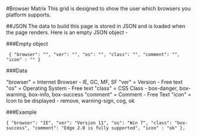 #Browser Matrix
This grid is designed to show the user which browsers you platform supports.

##JSON
The data to build this page is stored in JSON and is loaded when the page renders. Here is an empty JSON object -

###Empty object

`  {
    "browser": "",
    "ver": "",
    "os": "",
    "class": "",
    "comment": "",
    "icon" : ""
  } `

###Data   

  "browser" = Internet Browser - IE, GC, MF, SF
  "ver" = Version - Free text
  "os" = Operating System - Free text
  "class" = CSS Class - box-danger, box-warning, box-info, box-success
  "comment" = Comment - Free Text
  "icon" = Icon to be displayed - remove, warning-sign, cog, ok

###Example

`{
"browser": "IE",
"ver": "Version 11",
"os": "Win 7",
"class": "box-success",
"comment": "Edge 2.0 is fully supported",
"icon" : "ok"
},` 
